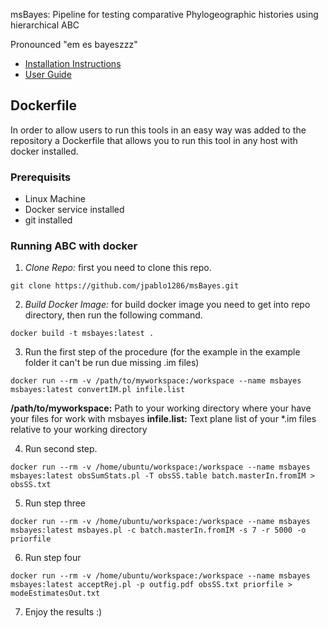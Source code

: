msBayes: Pipeline for testing comparative Phylogeographic histories
using hierarchical ABC

Pronounced "em es bayeszzz"

* [Installation Instructions](https://docs.google.com/document/d/1enMQaogxOs0RppAmE8KcGU3nNjzotuiycAl6I1s0KYg/edit)
* [User Guide](https://docs.google.com/document/d/15heQlz60cGe6GWKcXqf1AIYMBZ6p2sKuGct-EoEHiNU/edit)

## Dockerfile

In order to allow users to run this tools in an easy way was added to the repository a Dockerfile that allows you to run this tool in any host with docker installed.

### Prerequisits
- Linux Machine
- Docker service installed
- git installed

### Running ABC with docker

1. *Clone Repo:* first you need to clone this repo.
```
git clone https://github.com/jpablo1286/msBayes.git
```
2. *Build Docker Image:* for build docker image you need to get into repo directory, then run the following command.
```
docker build -t msbayes:latest .
```
3. Run the first step of the procedure (for the example in the example folder it can't be run due missing .im files)

```
docker run --rm -v /path/to/myworkspace:/workspace --name msbayes msbayes:latest convertIM.pl infile.list
```
**/path/to/myworkspace:** Path to your working directory where your have your files for work with msbayes
**infile.list:** Text plane list of your *.im files relative to your working directory

4. Run second step.

```
docker run --rm -v /home/ubuntu/workspace:/workspace --name msbayes msbayes:latest obsSumStats.pl -T obsSS.table batch.masterIn.fromIM > obsSS.txt
```

5. Run step three

```
docker run --rm -v /home/ubuntu/workspace:/workspace --name msbayes msbayes:latest msbayes.pl -c batch.masterIn.fromIM -s 7 -r 5000 -o priorfile
```
6. Run step four

```
docker run --rm -v /home/ubuntu/workspace:/workspace --name msbayes msbayes:latest acceptRej.pl -p outfig.pdf obsSS.txt priorfile > modeEstimatesOut.txt
```

7. Enjoy the results :)

